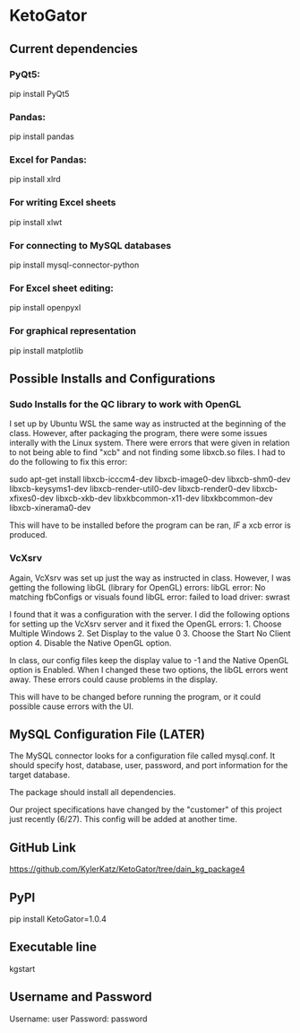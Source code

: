 # KetoGator

## Current dependencies 
### PyQt5: 
pip install PyQt5
### Pandas:
pip install pandas
### Excel for Pandas:
pip install xlrd
### For writing Excel sheets
pip install xlwt
### For connecting to MySQL databases
pip install mysql-connector-python
### For Excel sheet editing:
pip install openpyxl
### For graphical representation
pip install matplotlib

## Possible Installs and Configurations
### Sudo Installs for the QC library to work with OpenGL
I set up by Ubuntu WSL the same way as instructed at the beginning of the class. However, after packaging the program, there were some issues interally with the Linux system.
There were errors that were given in relation to not being able to find "xcb" and not finding some libxcb.so files.
I had to do the following to fix this error:

sudo apt-get install libxcb-icccm4-dev libxcb-image0-dev libxcb-shm0-dev libxcb-keysyms1-dev libxcb-render-util0-dev libxcb-render0-dev libxcb-xfixes0-dev libxcb-xkb-dev libxkbcommon-x11-dev libxkbcommon-dev libxcb-xinerama0-dev

This will have to be installed before the program can be ran, *IF* a xcb error is produced.

### VcXsrv
Again, VcXsrv was set up just the way as instructed in class. However, I was getting the following libGL (library for OpenGL) errors:
libGL error: No matching fbConfigs or visuals found
libGL error: failed to load driver: swrast

I found that it was a configuration with the server.
I did the following options for setting up the VcXsrv server and it fixed the OpenGL errors:
    1. Choose Multiple Windows
    2. Set Display to the value 0
    3. Choose the Start No Client option
    4. Disable the Native OpenGL option.

In class, our config files keep the display value to -1 and the Native OpenGL option is Enabled. When I changed these two options, the libGL errors went away. These errors could cause problems in the display.

This will have to be changed before running the program, or it could possible cause errors with the UI.

## MySQL Configuration File (LATER)
The MySQL connector looks for a configuration file called mysql.conf. It should specify host, database, user, password, and port information for the target database.

The package should install all dependencies.

Our project specifications have changed by the "customer" of this project just recently (6/27). This config will be added at another time.

## GitHub Link
https://github.com/KylerKatz/KetoGator/tree/dain_kg_package4

## PyPl
pip install KetoGator=1.0.4

## Executable line
kgstart

## Username and Password
Username: user
Password: password